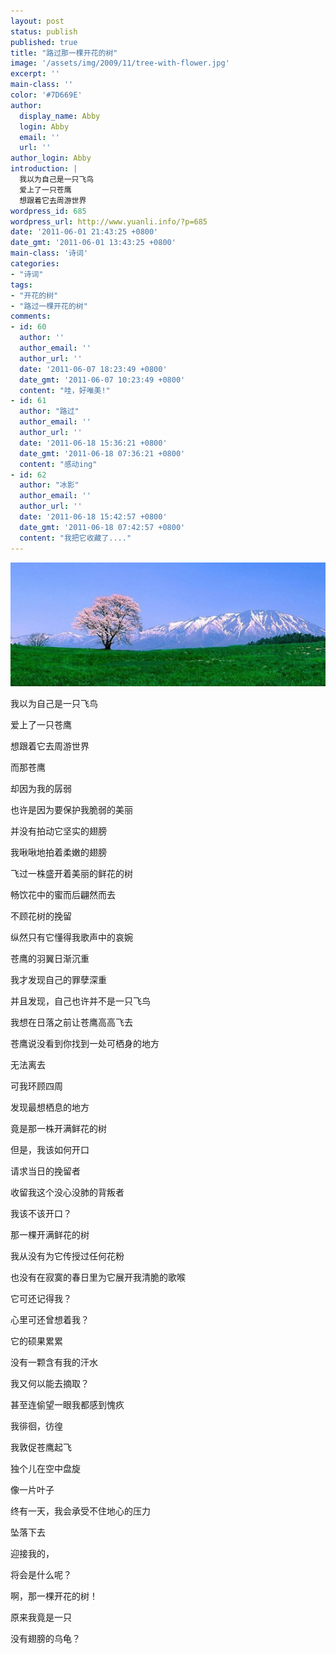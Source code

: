 ```yaml
---
layout: post
status: publish
published: true
title: "路过那一棵开花的树"
image: '/assets/img/2009/11/tree-with-flower.jpg'
excerpt: ''
main-class: ''
color: '#7D669E'
author:
  display_name: Abby
  login: Abby
  email: ''
  url: ''
author_login: Abby
introduction: |
  我以为自己是一只飞鸟
  爱上了一只苍鹰
  想跟着它去周游世界
wordpress_id: 685
wordpress_url: http://www.yuanli.info/?p=685
date: '2011-06-01 21:43:25 +0800'
date_gmt: '2011-06-01 13:43:25 +0800'
main-class: '诗词'
categories:
- "诗词"
tags:
- "开花的树"
- "路过一棵开花的树"
comments:
- id: 60
  author: ''
  author_email: ''
  author_url: ''
  date: '2011-06-07 18:23:49 +0800'
  date_gmt: '2011-06-07 10:23:49 +0800'
  content: "哇，好唯美!"
- id: 61
  author: "路过"
  author_email: ''
  author_url: ''
  date: '2011-06-18 15:36:21 +0800'
  date_gmt: '2011-06-18 07:36:21 +0800'
  content: "感动ing"
- id: 62
  author: "冰影"
  author_email: ''
  author_url: ''
  date: '2011-06-18 15:42:57 +0800'
  date_gmt: '2011-06-18 07:42:57 +0800'
  content: "我把它收藏了...."
---
```

![tree with flower](/assets/img/2009/11/tree-with-flower.jpg "tree-with-flower")

我以为自己是一只飞鸟

爱上了一只苍鹰

想跟着它去周游世界

而那苍鹰

却因为我的孱弱

也许是因为要保护我脆弱的美丽

并没有拍动它坚实的翅膀

我啾啾地拍着柔嫩的翅膀

飞过一株盛开着美丽的鲜花的树

畅饮花中的蜜而后翩然而去

不顾花树的挽留

纵然只有它懂得我歌声中的哀婉

苍鹰的羽翼日渐沉重

我才发现自己的罪孽深重

并且发现，自己也许并不是一只飞鸟

我想在日落之前让苍鹰高高飞去

苍鹰说没看到你找到一处可栖身的地方

无法离去

可我环顾四周

发现最想栖息的地方

竟是那一株开满鲜花的树

但是，我该如何开口

请求当日的挽留者

收留我这个没心没肺的背叛者

我该不该开口？

那一棵开满鲜花的树

我从没有为它传授过任何花粉

也没有在寂寞的春日里为它展开我清脆的歌喉

它可还记得我？

心里可还曾想着我？

它的硕果累累

没有一颗含有我的汗水

我又何以能去摘取？

甚至连偷望一眼我都感到愧疚

我徘徊，彷徨

我敦促苍鹰起飞

独个儿在空中盘旋

像一片叶子

终有一天，我会承受不住地心的压力

坠落下去

迎接我的，

将会是什么呢？

啊，那一棵开花的树！

原来我竟是一只

没有翅膀的乌龟？

